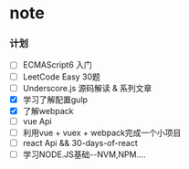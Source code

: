 # note

### 计划

- [ ] ECMAScript6 入门  
- [ ] LeetCode Easy 30题 
- [ ] Underscore.js 源码解读 & 系列文章  
- [x] 学习了解配置gulp
- [x] 了解webpack
- [ ] vue Api
- [ ] 利用vue + vuex + webpack完成一个小项目
- [ ] react Api && 30-days-of-react
- [ ] 学习NODE.JS基础--NVM,NPM....
